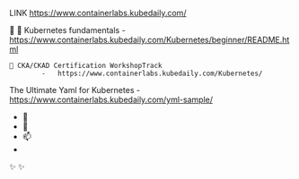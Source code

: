 
LINK https://www.containerlabs.kubedaily.com/

👋
    👀  Kubernetes fundamentals 
            -   https://www.containerlabs.kubedaily.com/Kubernetes/beginner/README.html
            
    👀 CKA/CKAD Certification WorkshopTrack 
            -   https://www.containerlabs.kubedaily.com/Kubernetes/

The Ultimate Yaml for Kubernetes
            -   https://www.containerlabs.kubedaily.com/yml-sample/
- 🌱 
- 💞️ 
- 📫 
- 

✨  ✨ 
